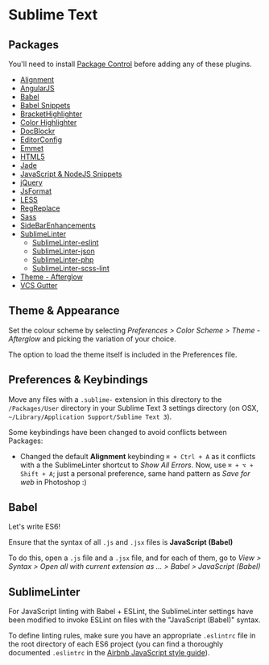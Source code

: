 # Sublime Text

## Packages

You'll need to install [Package Control](https://packagecontrol.io/installation) before adding any of these plugins.

- [Alignment](https://packagecontrol.io/packages/Alignment)
- [AngularJS](https://packagecontrol.io/packages/AngularJS)
- [Babel](https://packagecontrol.io/packages/Babel)
- [Babel Snippets](https://packagecontrol.io/packages/Babel%20Snippets)
- [BracketHighlighter](https://packagecontrol.io/packages/BracketHighlighter)
- [Color Highlighter](https://packagecontrol.io/packages/Color%20Highlighter)
- [DocBlockr](https://packagecontrol.io/packages/DocBlockr)
- [EditorConfig](https://packagecontrol.io/packages/EditorConfig)
- [Emmet](https://packagecontrol.io/packages/Emmet)
- [HTML5](https://packagecontrol.io/packages/HTML5)
- [Jade](https://packagecontrol.io/packages/Jade)
- [JavaScript & NodeJS Snippets](https://packagecontrol.io/packages/JavaScript%20%26%20NodeJS%20Snippets)
- [jQuery](http://packagecontrol.io/packages/jQuery)
- [JsFormat](https://packagecontrol.io/packages/JsFormat)
- [LESS](https://packagecontrol.io/packages/LESS)
- [RegReplace](https://packagecontrol.io/packages/RegReplace)
- [Sass](https://packagecontrol.io/packages/Sass)
- [SideBarEnhancements](https://packagecontrol.io/packages/SideBarEnhancements)
- [SublimeLinter](https://packagecontrol.io/packages/SublimeLinter)
  - [SublimeLinter-eslint](https://packagecontrol.io/packages/SublimeLinter-contrib-eslint)
  - [SublimeLinter-json](https://packagecontrol.io/packages/SublimeLinter-json)
  - [SublimeLinter-php](https://packagecontrol.io/packages/SublimeLinter-php)
  - [SublimeLinter-scss-lint](https://packagecontrol.io/packages/SublimeLinter-contrib-scss-lint)
- [Theme - Afterglow](https://packagecontrol.io/packages/Theme%20-%20Afterglow)
- [VCS Gutter](https://packagecontrol.io/packages/VCS%20Gutter)

## Theme & Appearance

Set the colour scheme by selecting *Preferences > Color Scheme > Theme - Afterglow* and picking the variation of your choice.

The option to load the theme itself is included in the Preferences file.

## Preferences & Keybindings

Move any files with a `.sublime-` extension in this directory to the `/Packages/User` directory in your Sublime Text 3 settings directory (on OSX, `~/Library/Application Support/Sublime Text 3`).

Some keybindings have been changed to avoid conflicts between Packages:

- Changed the default **Alignment** keybinding `⌘ + Ctrl + A` as it conflicts with a the SublimeLinter shortcut to *Show All Errors*. Now, use `⌘ + ⌥ + Shift + A`; just a personal preference, same hand pattern as *Save for web* in Photoshop :)

## Babel

Let's write ES6!

Ensure that the syntax of all `.js` and `.jsx` files is **JavaScript (Babel)**

To do this, open a `.js` file and a `.jsx` file, and for each of them, go to *View > Syntax > Open all with current extension as ... > Babel > JavaScript (Babel)*

## SublimeLinter

For JavaScript linting with Babel + ESLint, the SublimeLinter settings have been modified to invoke ESLint on files with the "JavaScript (Babel)" syntax.

To define linting rules, make sure you have an appropriate `.eslintrc` file in the root directory of each ES6 project (you can find a thoroughly documented `.eslintrc` in the [Airbnb JavaScript style guide](https://github.com/airbnb/javascript)).